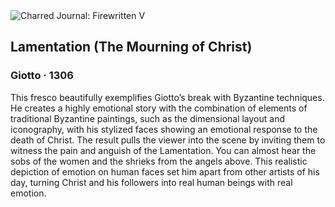 <div class="artwork-of-the-day">
  <div class="container">
    <div class="img-wrapper">
      <img
        src="https://uploads3.wikiart.org/images/giotto/lamentation-the-mourning-of-christ.jpg!Large.jpg"
        alt="Charred Journal: Firewritten V" />
    </div>
    <div class="artwork-detail">
      <div class="artwork-origin"> 
        <h2 class="artwork-name">Lamentation (The Mourning of Christ)</h2>
        <h3 class="artist">
          Giotto
                    ·  1306
        </h3>
      </div>
      <p class="description">
        <span class="artwork-description-text ng-binding" ng-bind-html="viewModel.ArtworkOfTheDay.Description | unsafe">This fresco beautifully exemplifies Giotto’s break with Byzantine techniques. He creates a highly emotional story with the combination of elements of traditional Byzantine paintings, such as the dimensional layout and iconography, with his stylized faces showing an emotional response to the death of Christ. The result pulls the viewer into the scene by inviting them to witness the pain and anguish of the Lamentation. You can almost hear the sobs of the women and the shrieks from the angels above. This realistic depiction of emotion on human faces set him apart from other artists of his day, turning Christ and his followers into real human beings with real emotion.</span>
                        <div class="text-shadow-container" ng-show="showShadow" style=""></div>
      </p>
    </div>
  </div>

</div>
